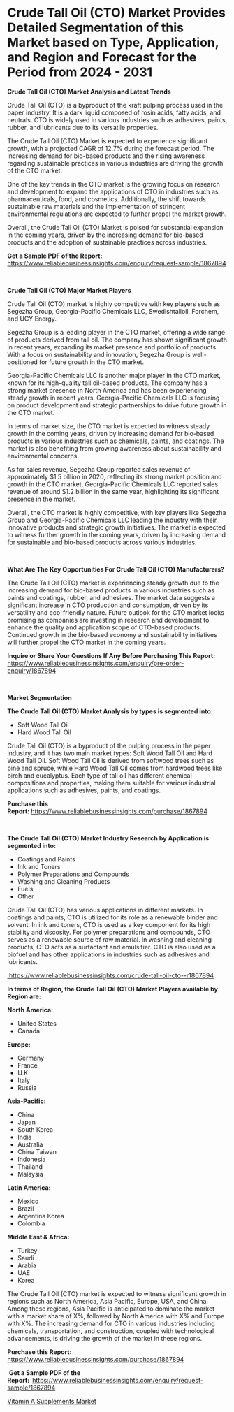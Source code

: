 <p><h1>Crude Tall Oil (CTO) Market Provides Detailed Segmentation of this Market based on Type, Application, and Region and Forecast for the Period from 2024 - 2031</h1></p><p><strong>Crude Tall Oil (CTO) Market Analysis and Latest Trends</strong></p>
<p><p>Crude Tall Oil (CTO) is a byproduct of the kraft pulping process used in the paper industry. It is a dark liquid composed of rosin acids, fatty acids, and neutrals. CTO is widely used in various industries such as adhesives, paints, rubber, and lubricants due to its versatile properties.</p><p>The Crude Tall Oil (CTO) Market is expected to experience significant growth, with a projected CAGR of 12.7% during the forecast period. The increasing demand for bio-based products and the rising awareness regarding sustainable practices in various industries are driving the growth of the CTO market.</p><p>One of the key trends in the CTO market is the growing focus on research and development to expand the applications of CTO in industries such as pharmaceuticals, food, and cosmetics. Additionally, the shift towards sustainable raw materials and the implementation of stringent environmental regulations are expected to further propel the market growth.</p><p>Overall, the Crude Tall Oil (CTO) Market is poised for substantial expansion in the coming years, driven by the increasing demand for bio-based products and the adoption of sustainable practices across industries.</p></p>
<p><strong>Get a Sample PDF of the Report:&nbsp;</strong> <a href="https://www.reliablebusinessinsights.com/enquiry/request-sample/1867894">https://www.reliablebusinessinsights.com/enquiry/request-sample/1867894</a></p>
<p>&nbsp;</p>
<p><strong>Crude Tall Oil (CTO) Major Market Players</strong></p>
<p><p>Crude Tall Oil (CTO) market is highly competitive with key players such as Segezha Group, Georgia-Pacific Chemicals LLC, Swedishtalloil, Forchem, and UCY Energy. </p><p>Segezha Group is a leading player in the CTO market, offering a wide range of products derived from tall oil. The company has shown significant growth in recent years, expanding its market presence and portfolio of products. With a focus on sustainability and innovation, Segezha Group is well-positioned for future growth in the CTO market.</p><p>Georgia-Pacific Chemicals LLC is another major player in the CTO market, known for its high-quality tall oil-based products. The company has a strong market presence in North America and has been experiencing steady growth in recent years. Georgia-Pacific Chemicals LLC is focusing on product development and strategic partnerships to drive future growth in the CTO market.</p><p>In terms of market size, the CTO market is expected to witness steady growth in the coming years, driven by increasing demand for bio-based products in various industries such as chemicals, paints, and coatings. The market is also benefiting from growing awareness about sustainability and environmental concerns.</p><p>As for sales revenue, Segezha Group reported sales revenue of approximately $1.5 billion in 2020, reflecting its strong market position and growth in the CTO market. Georgia-Pacific Chemicals LLC reported sales revenue of around $1.2 billion in the same year, highlighting its significant presence in the market.</p><p>Overall, the CTO market is highly competitive, with key players like Segezha Group and Georgia-Pacific Chemicals LLC leading the industry with their innovative products and strategic growth initiatives. The market is expected to witness further growth in the coming years, driven by increasing demand for sustainable and bio-based products across various industries.</p></p>
<p>&nbsp;</p>
<p><strong>What Are The Key Opportunities For Crude Tall Oil (CTO) Manufacturers?</strong></p>
<p><p>The Crude Tall Oil (CTO) market is experiencing steady growth due to the increasing demand for bio-based products in various industries such as paints and coatings, rubber, and adhesives. The market data suggests a significant increase in CTO production and consumption, driven by its versatility and eco-friendly nature. Future outlook for the CTO market looks promising as companies are investing in research and development to enhance the quality and application scope of CTO-based products. Continued growth in the bio-based economy and sustainability initiatives will further propel the CTO market in the coming years.</p></p>
<p><strong>Inquire or Share Your Questions If Any Before Purchasing This Report:</strong> <a href="https://www.reliablebusinessinsights.com/enquiry/pre-order-enquiry/1867894">https://www.reliablebusinessinsights.com/enquiry/pre-order-enquiry/1867894</a></p>
<p>&nbsp;</p>
<p><strong>Market Segmentation</strong></p>
<p><strong>The Crude Tall Oil (CTO) Market Analysis by types is segmented into:</strong></p>
<p><ul><li>Soft Wood Tall Oil</li><li>Hard Wood Tall Oil</li></ul></p>
<p><p>Crude Tall Oil (CTO) is a byproduct of the pulping process in the paper industry, and it has two main market types: Soft Wood Tall Oil and Hard Wood Tall Oil. Soft Wood Tall Oil is derived from softwood trees such as pine and spruce, while Hard Wood Tall Oil comes from hardwood trees like birch and eucalyptus. Each type of tall oil has different chemical compositions and properties, making them suitable for various industrial applications such as adhesives, paints, and coatings.</p></p>
<p><strong>Purchase this Report:&nbsp;</strong><a href="https://www.reliablebusinessinsights.com/purchase/1867894">https://www.reliablebusinessinsights.com/purchase/1867894</a></p>
<p>&nbsp;</p>
<p><strong>The Crude Tall Oil (CTO) Market Industry Research by Application is segmented into:</strong></p>
<p><ul><li>Coatings and Paints</li><li>Ink and Toners</li><li>Polymer Preparations and Compounds</li><li>Washing and Cleaning Products</li><li>Fuels</li><li>Other</li></ul></p>
<p><p>Crude Tall Oil (CTO) has various applications in different markets. In coatings and paints, CTO is utilized for its role as a renewable binder and solvent. In ink and toners, CTO is used as a key component for its high stability and viscosity. For polymer preparations and compounds, CTO serves as a renewable source of raw material. In washing and cleaning products, CTO acts as a surfactant and emulsifier. CTO is also used as a biofuel and has other applications in industries such as adhesives and lubricants.</p></p>
<p><a href="https://www.reliablebusinessinsights.com/crude-tall-oil-cto--r1867894">&nbsp;https://www.reliablebusinessinsights.com/crude-tall-oil-cto--r1867894</a></p>
<p><strong>In terms of Region, the Crude Tall Oil (CTO) Market Players available by Region are:</strong></p>
<p>
    <p> <strong> North America: </strong>
        <ul>
            <li>United States</li>
            <li>Canada</li>
        </ul>
        </p> 
    <p> <strong> Europe: </strong>
        <ul>
            <li>Germany</li>
            <li>France</li>
            <li>U.K.</li>
            <li>Italy</li>
            <li>Russia</li>
        </ul>
        </p> 
    <p> <strong> Asia-Pacific: </strong>
        <ul>
            <li>China</li>
            <li>Japan</li>
            <li>South Korea</li>
            <li>India</li>
            <li>Australia</li>
            <li>China Taiwan</li>
            <li>Indonesia</li>
            <li>Thailand</li>
            <li>Malaysia</li>
        </ul>
        </p> 
    <p> <strong> Latin America: </strong>
        <ul>
            <li>Mexico</li>
            <li>Brazil</li>
            <li>Argentina Korea</li>
            <li>Colombia</li>
        </ul>
        </p> 
    <p> <strong> Middle East & Africa: </strong>
        <ul>
            <li>Turkey</li>
            <li>Saudi</li>
            <li>Arabia</li>
            <li>UAE</li>
            <li>Korea</li>
        </ul>
    </p>
    </p>
<p><p>The Crude Tall Oil (CTO) market is expected to witness significant growth in regions such as North America, Asia Pacific, Europe, USA, and China. Among these regions, Asia Pacific is anticipated to dominate the market with a market share of X%, followed by North America with X% and Europe with X%. The increasing demand for CTO in various industries including chemicals, transportation, and construction, coupled with technological advancements, is driving the growth of the market in these regions.</p></p>
<p><strong>Purchase this Report: </strong><a href="https://www.reliablebusinessinsights.com/purchase/1867894">https://www.reliablebusinessinsights.com/purchase/1867894</a></p>
<p>&nbsp;<strong>Get a Sample PDF of the Report:&nbsp;&nbsp;</strong><a href="https://www.reliablebusinessinsights.com/enquiry/request-sample/1867894">https://www.reliablebusinessinsights.com/enquiry/request-sample/1867894</a></p>
<p><strong></strong></p>
<p><p><a href="https://issuu.com/reportprime-2/docs/vitamin-a-supplements-market-size-2030.pptx">Vitamin A Supplements Market</a></p></p>